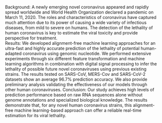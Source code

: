 Background: A newly emerging novel coronavirus appeared and rapidly spread worldwide and World Health Organization declared a pandemic on March 11, 2020. The roles and characteristics of coronavirus have captured much attention due to its power of causing a wide variety of infectious diseases, from mild to severe on humans. The detection of the lethality of human coronavirus is key to estimate the viral toxicity and provide perspective for treatment.   
Results: We developed alignment-free machine learning approaches for an ultra-fast and highly accurate prediction of the lethality of potential human-adapted coronavirus using genomic nucleotide. We performed extensive experiments through six different feature transformation and machine learning algorithms in combination with digital signal processing to infer the lethality of possible future novel coronaviruses using previous existing strains. The results tested on SARS-CoV, MERS-Cov and SARS-CoV-2 datasets show an average 96.7\% prediction accuracy. We also provide preliminary analysis validating the effectiveness of our models through other human coronaviruses.
Conclusion: Our study achieves high levels of prediction performance based on raw RNA sequences alone without genome annotations and specialized biological knowledge. The results demonstrate that, for any novel human coronavirus strains, this alignment-free machine learning-based approach can offer a reliable real-time estimation for its viral lethality.
